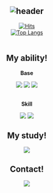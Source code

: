 <div align="center">
  
![header](https://capsule-render.vercel.app/api?type=waving&color=timeGradient&height=200&section=header&text=welcome%20to%20nahyun%20github&fontSize=50&animation=twinkling&fontAlignY=35)
---


[![Hits](https://hits.seeyoufarm.com/api/count/incr/badge.svg?url=https%3A%2F%2Fgithub.com%2Fnahyunee96&count_bg=%23D74580&title_bg=%23555555&icon=&icon_color=%23E7E7E7&title=hits&edge_flat=false)](https://hits.seeyoufarm.com)
<br />
[![Top Langs](https://github-readme-stats.vercel.app/api/top-langs/?username=nahyunee96&layout=pie)](https://github.com/anuraghazra/github-readme-stats)
<br /><br />
## My ability!

<div style="">
    <!-- Base -->
    <p><strong>Base</strong></p>
    <div>
        <img src="https://img.shields.io/badge/HTML5-E34F26?style=for-the-badge&logo=HTML5&logoColor=white"> 
        <img src="https://img.shields.io/badge/CSS3-1572B6?style=for-the-badge&logo=CSS3&logoColor=white"> 
        <img src="https://img.shields.io/badge/JavaScript-F7DF1E?style=for-the-badge&logo=JavaScript&logoColor=white"> 
    </div>
    <br />
    <!-- skills -->
    <p><strong>Skill</strong></p>
    <div>
        <img src="https://img.shields.io/badge/React-61DAFB?style=for-the-badge&logo=React&logoColor=white"> 
        <img src="https://img.shields.io/badge/Next.js-000000?style=for-the-badge&logo=Next.js&logoColor=white"> 
    </div>
</div>

## My study!

<div style="">
    <!-- Base -->
    <div>
       <a href="https://www.notion.so/nahyun96"><img src="https://img.shields.io/badge/Notion-000000?style=for-the-badge&logo=Notion&logoColor=white"></a>
    </div>
    
</div>

## Contact!

<div style="">
    <!-- Base -->
    <div>
       <a href="mailto:unique950318@gmail.com"><img src="https://img.shields.io/badge/Mail:unique950318@gmail.com-D85468?style=for-the-badge&logo=Mail&logoColor=white"></a>
    </div>
    
</div>


</div>
